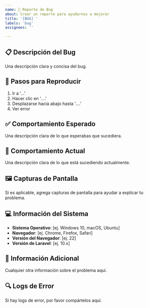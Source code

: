 ```yaml
---
name: 🐛 Reporte de Bug
about: Crear un reporte para ayudarnos a mejorar
title: '[BUG] '
labels: 'bug'
assignees: ''

---
```


## 📋 Descripción del Bug
Una descripción clara y concisa del bug.

## 🔄 Pasos para Reproducir
1. Ir a '...'
2. Hacer clic en '....'
3. Desplazarse hacia abajo hasta '....'
4. Ver error

## ✅ Comportamiento Esperado
Una descripción clara de lo que esperabas que sucediera.

## 📱 Comportamiento Actual
Una descripción clara de lo que está sucediendo actualmente.

## 🖼️ Capturas de Pantalla
Si es aplicable, agrega capturas de pantalla para ayudar a explicar tu problema.

## 💻 Información del Sistema
 - **Sistema Operativo**: [ej. Windows 10, macOS, Ubuntu]
 - **Navegador**: [ej. Chrome, Firefox, Safari]
 - **Versión del Navegador**: [ej. 22]
 - **Versión de Laravel**: [ej. 10.x]

## 📝 Información Adicional
Cualquier otra información sobre el problema aquí.

## 🔍 Logs de Error
Si hay logs de error, por favor compártelos aquí.
